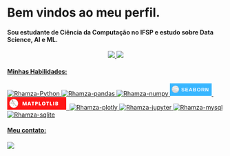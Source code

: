 # Bem vindos ao meu perfil.

#### Sou estudante de Ciência da Computação no IFSP e estudo sobre Data Science, AI e ML.

<div align="center">
  <a href="https://github.com/rmmourad">
  <img height="180em" src="https://github-readme-stats.vercel.app/api?username=rmmourad&show_icons=true&include_all_commits=true&count_private=true"/>
  <img height="180em" src="https://github-readme-stats.vercel.app/api/top-langs/?username=rmmourad&layout=compact&langs_count=7"/>
</div>

#### Minhas Habilidades:
<div>
<img alt="Rhamza-Python" src="https://img.shields.io/badge/Python-14354C?style=for-the-badge&logo=python&logoColor=white">
<img alt="Rhamza-pandas" src="https://img.shields.io/badge/pandas-%23150458.svg?style=for-the-badge&logo=pandas&logoColor=white">
<img alt="Rhamza-numpy" src="https://img.shields.io/badge/numpy-%23013243.svg?style=for-the-badge&logo=numpy&logoColor=white">
<img alt="Rhamza-seabron" height="29" src="https://github.com/pedrrocabral/Projeto-de-Machine-Learning/blob/f47d5cdc5e589d36542d1d370818e35c60a17d14/img/seaborn_bdges.png">&nbsp;
<img alt="Rhamza-matplotlib" height="29" src="https://github.com/pedrrocabral/Projeto-de-Machine-Learning/blob/837a171c5e8e1e4a2d3303123b98e04c699d804a/img/Matplotlib.png">&nbsp;
<img alt="Rhamza-plotly" src="https://img.shields.io/badge/Plotly-%233F4F75.svg?style=for-the-badge&logo=plotly&logoColor=white">
<img alt="Rhamza-jupyter" src="https://img.shields.io/badge/jupyter-%23FA0F00.svg?style=for-the-badge&logo=jupyter&logoColor=white">
<img alt="Rhamza-mysql" src="https://img.shields.io/badge/MySQL-00000F?style=for-the-badge&logo=mysql&logoColor=white">
<img alt="Rhamza-sqlite" src="https://img.shields.io/badge/SQLite-07405E?style=for-the-badge&logo=sqlite&logoColor=white">
</div>
  
  #### Meu contato:
 
<div> 
  <a href="https://br.linkedin.com/in/rhamza-mourad" target="_blank"><img src="https://img.shields.io/badge/-LinkedIn-%230077B5?style=for-the-badge&logo=linkedin&logoColor=white" target="_blank"></a> 
 
